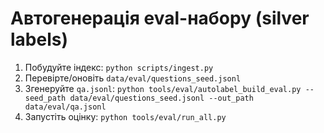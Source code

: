 # Автогенерація eval-набору (silver labels)
1) Побудуйте індекс: `python scripts/ingest.py`
2) Перевірте/оновіть `data/eval/questions_seed.jsonl`
3) Згенеруйте `qa.jsonl`: `python tools/eval/autolabel_build_eval.py --seed_path data/eval/questions_seed.jsonl --out_path data/eval/qa.jsonl`
4) Запустіть оцінку: `python tools/eval/run_all.py`
